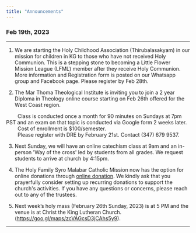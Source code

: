 ```yaml
---
title: "Announcements"
---
```


### Feb 19th, 2023
---

1. We are starting the Holy Childhood Association (Thirubalasakyam) in our mission for children in KG to those who have not received Holy Communion. This is a stepping stone to becoming a Little Flower Mission League (LFML) member after they receive Holy Communion. More information and Registration form is posted on our Whatsapp group and Facebook page. Please register by Feb 28th.

2. The Mar Thoma Theological Institute is inviting you to join a 2 year Diploma in Theology online course starting on Feb 26th offered for the West Coast region.

&nbsp;&nbsp;&nbsp;&nbsp;&nbsp;&nbsp;&nbsp;&nbsp;Class is conducted once a month for 90 minutes on Sundays at 7pm PST and an exam on that topic is conducted via Google form 2 weeks later.<br/>
&nbsp;&nbsp;&nbsp;&nbsp;&nbsp;&nbsp;&nbsp;&nbsp;Cost of enrollment is $100/semester.<br/>
&nbsp;&nbsp;&nbsp;&nbsp;&nbsp;&nbsp;&nbsp;&nbsp;Please register with DRE by February 21st. Contact (347) 679 9537.<br/>

3. Next Sunday, we will have an online catechism class at 9am and an in-person 'Way of the cross' led by students from all grades. We request students to arrive at church by 4:15pm.

4. The Holy Family Syro Malabar Catholic Mission now has the option for online donations through <a href="https://holyfamilyseattle.org/donation/" target="_blank">online donation</a>. We kindly ask that you prayerfully consider setting up recurring donations to support the church's activities. If you have any questions or concerns, please reach out to any of the trustees.

5. Next week’s holy mass (February 26th Sunday, 2023) is at 5 PM and the venue is at Christ the King Lutheran Church. (https://goo.gl/maps/zcVAGcsD3jCAhs5y9).

---
